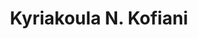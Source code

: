 ---
title: "Kyriakoula N. Kofiani"
collection: students
permalink: #
thesis: "Calculus on Functionals and Variational Formulations with Application to Mechanics"
institute: "NTUA, Greece"
year: "2007"
type: "diploma" 
current-position: "Engineer, <i>Shell, The Netherlands</i>"
---